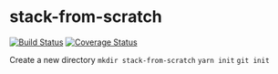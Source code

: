 # stack-from-scratch

[![Build Status](https://img.shields.io/travis/baz-co/stack-from-scratch.svg?style=flat-square)](https://travis-ci.org/baz-co/stack-from-scratch)
[![Coverage Status](https://img.shields.io/coveralls/baz-co/stack-from-scratch.svg?style=flat-square)](https://coveralls.io/github/baz-co/stack-from-scratch?branch=master)

Create a new directory
`mkdir stack-from-scratch`
`yarn init`
`git init`
